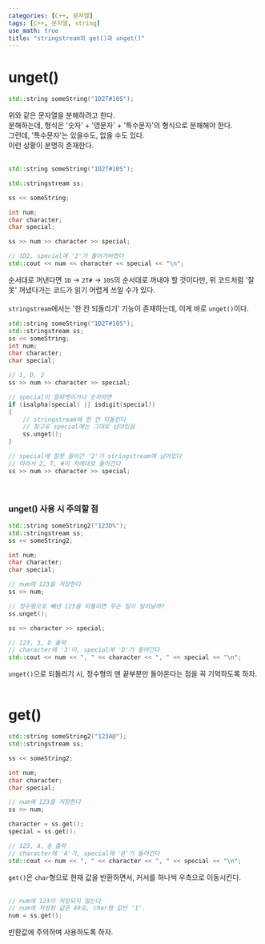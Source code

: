 ```yaml
---
categories: [C++, 문자열]
tags: [C++, 문자열, string]
use_math: true
title: "stringstream의 get()과 unget()"
---
```

# unget()
```cpp
std::string someString("1D2T#10S");
```  
위와 같은 문자열을 분해하려고 한다.  
분해하는데, 형식은 '숫자' + '영문자' + '특수문자'의 형식으로 분해해야 한다.  
그런데, '특수문자'는 있을수도, 없을 수도 있다.  
이런 상황이 분명히 존재한다.  
<br>

```cpp
std::string someString("1D2T#10S");

std::stringstream ss;

ss << someString;

int num;
char character;
char special;

ss >> num >> character >> special;

// 1D2, special에 '2'가 들어가버렸다
std::cout << num << character << special << "\n";
```  
순서대로 꺼낸다면 `1D` → `2T#` → `10S`의 순서대로 꺼내야 할 것이다만, 위 코드처럼 '잘못' 꺼냈다가는 코드가 읽기 어렵게 쓰일 수가 있다.  
<br>
`stringstream`에서는 '한 칸 되돌리기' 기능이 존재하는데, 이게 바로 `unget()`이다.  
```cpp
std::string someString("1D2T#10S");
std::stringstream ss;
ss << someString;
int num;
char character;
char special;

// 1, D, 2
ss >> num >> character >> special;

// special이 알파벳이거나 숫자라면
if (isalpha(special) || isdigit(special))
{
	// stringstream에 한 칸 되돌린다
	// 참고로 special에는 그대로 남아있음
	ss.unget();
}

// special에 잘못 들어간 '2'가 stringstream에 남아있다
// 따라서 2, T, #이 차례대로 들어간다
ss >> num >> character >> special;
```  
<br>

### unget() 사용 시 주의할 점
```cpp
std::string someString2("123D%");
std::stringstream ss;
ss << someString2;

int num;
char character;
char special;

// num에 123을 저장한다
ss >> num;

// 정수형으로 빼낸 123을 되돌리면 무슨 일이 일어날까?
ss.unget();

ss >> character >> special;

// 123, 3, D 출력
// character에 '3'이, special에 'D'가 들어간다
std::cout << num << ", " << character << ", " << special << "\n";
```  
`unget()`으로 되돌리기 시, 정수형의 맨 끝부분만 돌아온다는 점을 꼭 기억하도록 하자.  
<br>

# get()
```cpp
std::string someString2("123A@");
std::stringstream ss;

ss << someString2;

int num;
char character;
char special;

// num에 123을 저장한다
ss >> num;

character = ss.get();
special = ss.get();

// 123, A, @ 출력
// character에 'A'가, special에 '@'가 들어간다
std::cout << num << ", " << character << ", " << special << "\n";
```  
`get()`은 `char`형으로 현재 값을 반환하면서, 커서를 하나씩 우측으로 이동시킨다.  
<br>

```cpp
// num에 123이 저장되지 않는다
// num에 저장된 값은 49로, char형 값인 '1'.
num = ss.get();
```  
반환값에 주의하며 사용하도록 하자.  


